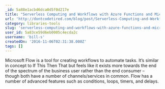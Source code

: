```yaml
---
_id: 5a88e1acbd6dca0d5f0d217e
title: "Serverless Computing and Workflows with Azure Functions and Microsoft Flow"
url: 'http://dontcodetired.com/blog/post/Serverless-Computing-and-Workflows-with-Azure-Functions-and-Microsoft-Flow'
category: libraries-tools
slug: 'serverless-computing-and-workflows-with-azure-functions-and-microsoft-flow'
user_id: 5a83ce59d6eb0005c4ecda2c
username: 'bill-s'
createdOn: '2016-11-06T02:31:38.000Z'
tags: []
---
```


Microsoft Flow is a tool for creating workflows to automate tasks. It’s similar in concept to If This Then That but feels like it exists more towards the end of the spectrum of the business user rather than the end consumer – though both have a number of channels/services in common. Flow has a number of advanced features such as conditions, loops, timers, and delays.
